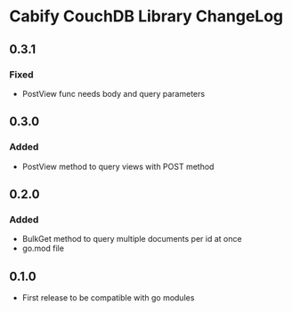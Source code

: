 # Cabify CouchDB Library ChangeLog

## 0.3.1
### Fixed
- PostView func needs body and query parameters

## 0.3.0
### Added
- PostView method to query views with POST method

## 0.2.0
### Added
- BulkGet method to query multiple documents per id at once
- go.mod file

## 0.1.0
- First release to be compatible with go modules